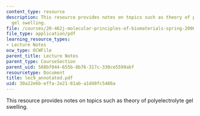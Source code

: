 ```yaml
---
content_type: resource
description: This resource provides notes on topics such as theory of polyelectrolyte
  gel swelling.
file: /courses/20-462j-molecular-principles-of-biomaterials-spring-2006/30a22e6beffa2e2181aba1d40fc5486a_lec9_annotated.pdf
file_type: application/pdf
learning_resource_types:
- Lecture Notes
ocw_type: OCWFile
parent_title: Lecture Notes
parent_type: CourseSection
parent_uid: 588bf044-655b-8b76-317c-330ce5599abf
resourcetype: Document
title: lec9_annotated.pdf
uid: 30a22e6b-effa-2e21-81ab-a1d40fc5486a
---
```

This resource provides notes on topics such as theory of polyelectrolyte gel swelling.